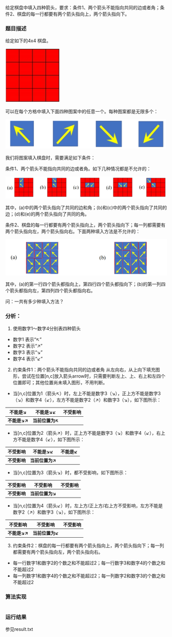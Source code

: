 给定棋盘中填入四种箭头，要求：条件1、两个箭头不能指向共同的边或者角；条件2、棋盘的每一行都要有两个箭头指向上，两个箭头指向下。


### 题目描述

给定如下的4x4 棋盘。

![pastedGraphic.png](https://github.com/qoyooo/qoyooo.github.io/raw/main/_posts/images/wps1.jpg)


可以在每个方格中填入下面四种图案中的任意一个。每种图案都是无限多个：

![pastedGraphic_1.png](https://github.com/qoyooo/qoyooo.github.io/raw/main/_posts/images/wps2.jpg)

我们将图案填入棋盘时，需要满足如下条件：

条件1、两个箭头不能指向共同的边或者角。如下几种情况都是不允许的：

![pastedGraphic_2.png](https://github.com/qoyooo/qoyooo.github.io/raw/main/_posts/images/wps3.jpg)

其中，(a)中的两个箭头指向了共同的边和角；(b)和(c)中的两个箭头指向了共同的边；(d)和(e)的两个箭头指向了共同的角。

条件2、棋盘的每一行都要有两个箭头指向上，两个箭头指向下；每一列都需要有两个箭头指向左，两个箭头指向右。下面两种填入方法是不允许的：

![pastedGraphic_3.png](https://github.com/qoyooo/qoyooo.github.io/raw/main/_posts/images/wps4.jpg)

其中，(a)的第一行四个箭头都指向上，第四行四个箭头都指向下；(b)的第一列四个箭头都指向左，第四列四个箭头都指向右。

问：一共有多少种填入方法？


### 分析：
1. 使用数字1～数字4分别表四种箭头
  * 数字1 表示“↖”
  * 数字2 表示“↗” 
  * 数字3 表示“↘” 
  * 数字4 表示“↙” 

2. 约束条件1：两个箭头不能指向共同的边或者角
  从左向右，从上向下填充图形，尝试在位置[n,c]放入箭头arrow时，只需要判断左上、上、右上和左四个位置即可；其他位置尚未填入图形，不用判断。

  * 当[n,c]位置为1（箭头↖）时，左上不能是数字3（↘），正上方不能是数字3（↘）和数字4（↙），左方不能是数字2（↗）和数字3（↘），如下图所示：

| 不能是↘   | 不能是↘↙   | 不受影响 |
|-----------|-------------|----------|
| **不能是↘↗** | **当前位置为↖** |

  * 当[n,c]位置为2（箭头↗）时，正上方不能是数字3（↘）和数字4（↙），右上方不能是数字4（↙），如下图所示：

| 不受影响   | 不能是↘↙  | 不能是↙ |
|-----------|-------------|---------|
| **不受影响** | **当前位置为↗** |         |

  * 当[n,c]位置为3（箭头↘）时，都不受影响，如下图所示：

| 不受影响   | 不受影响   | 不受影响|
|-----------|-------------|-------|
| **不受影响** | **当前位置为↘** |

  * 当[n,c]位置为4（箭头↙）时，左上方/正上方/右上方不受影响，左方不能是数字2（↗）和数字3（↘），如下图所示：

| 不受影响   | 不受影响  | 不受影响 |
|-----------|-------------|---------|
| **不能是↘↗** | **当前位置为↙** |         |

3. 约束条件2：棋盘的每一行都要有两个箭头指向上，两个箭头指向下；每一列都需要有两个箭头指向左，两个箭头指向右。
* 每一行数字1和数字2的个数之和不能超过2；每一行数字3和数字4的个数之和不能超过2
* 每一列数字1和数字4的个数之和不能超过2；每一列数字2和数字3的个数之和不能超过2

### 算法实现

``` C++
```

### 运行结果

参见result.txt